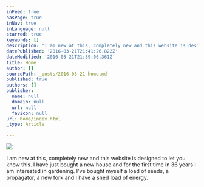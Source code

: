 ```yaml
---
inFeed: true
hasPage: true
inNav: true
inLanguage: null
starred: true
keywords: []
description: "I am new at this, completely new and this website is designed to let you know this. \_I have just bought a new house and for the first time in 36 years I am interested in gardening. \_I've bought myself a load of seeds, a propagator, a \_new fork and I have a shed load of energy."
datePublished: '2016-03-21T21:41:26.822Z'
dateModified: '2016-03-21T21:39:06.361Z'
title: Home
author: []
sourcePath: _posts/2016-03-21-home.md
published: true
authors: []
publisher:
  name: null
  domain: null
  url: null
  favicon: null
url: home/index.html
_type: Article

---
```

![](https://the-grid-user-content.s3-us-west-2.amazonaws.com/76da1a45-765b-4dbd-b1ac-e87ed6e8773a.jpg)

I am new at this, completely new and this website is designed to let you know this.  I have just bought a new house and for the first time in 36 years I am interested in gardening.  I've bought myself a load of seeds, a propagator, a  new fork and I have a shed load of energy.